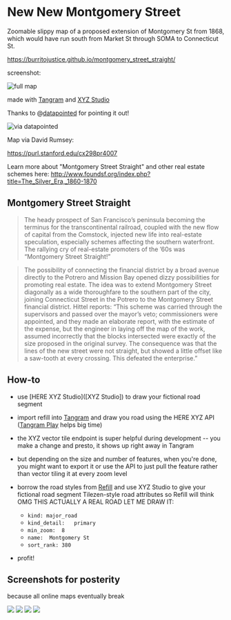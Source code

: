 # New New Montgomery Street

Zoomable slippy map of a proposed extension of Montgomery St from 1868, which would have run south from Market St through SOMA to Connecticut St. 

https://burritojustice.github.io/montgomery_street_straight/

screenshot:

![full map](https://github.com/burritojustice/montgomery_street_straight/blob/master/montgomery_street_straight.png)

made with [Tangram](https://tangrams.readthedocs.io/en/latest/) and [XYZ Studio](https://xyz.here.com/studio)

Thanks to @[datapointed](https://twitter.com/DataPointed/status/1096493114322124800) for pointing it out!

![via datapointed](DataPointed_2019-Feb-15.jpg)

Map via David Rumsey:

https://purl.stanford.edu/cx298pr4007

Learn more about "Montgomery Street Straight" and other real estate schemes here: http://www.foundsf.org/index.php?title=The_Silver_Era,_1860-1870

## Montgomery Street Straight

> The heady prospect of San Francisco’s peninsula becoming the terminus for the transcontinental railroad, coupled with the new flow of capital from the Comstock, injected new life into real-estate speculation, especially schemes affecting the southern waterfront. The rallying cry of real-estate promoters of the ’60s was “Montgomery Street Straight!”

> The possibility of connecting the financial district by a broad avenue directly to the Potrero and Mission Bay opened dizzy possibilities for promoting real estate. The idea was to extend Montgomery Street diagonally as a wide thoroughfare to the southern part of the city, joining Connecticut Street in the Potrero to the Montgomery Street financial district. Hittel reports: “This scheme was carried through the supervisors and passed over the mayor’s veto; commissioners were appointed, and they made an elaborate report, with the estimate of the expense, but the engineer in laying off the map of the work, assumed incorrectly that the blocks intersected were exactly of the size proposed in the original survey. The consequence was that the lines of the new street were not straight, but showed a little offset like a saw-tooth at every crossing. This defeated the enterprise.”

## How-to

- use [HERE XYZ Studio]([XYZ Studio]) to draw your fictional road segment
- import refill into [Tangram](https://tangrams.readthedocs.io/en/latest/) and draw you road using the HERE XYZ API ([Tangram Play](https://play.tangram.city/?scene=https://raw.githubusercontent.com/burritojustice/montgomery_street_straight/master/scene.yaml#15.7583/37.7789/-122.4026) helps big time)
 - the XYZ vector tile endpoint is super helpful during development -- you make a change and presto, it shows up right away in Tangram 
 - but depending on the size and number of features, when you're done, you might want to export it or use the API to just pull the feature rather than vector tiling it at every zoom level
- borrow the road styles from [Refill](https://github.com/tangrams/refill-style) and use XYZ Studio to give your fictional road segment Tilezen-style road attributes so Refill will think OMG THIS ACTUALLY A REAL ROAD LET ME DRAW IT:

  - `kind: major_road`
  - `kind_detail:	primary`
  - `min_zoom:	8`
  - `name:	Montgomery St`
  - `sort_rank: 380`
 

- profit!

## Screenshots for posterity

because all online maps eventually break

![](Market_Folsom.png)
![](folsom_brannan.png)
![](brannan_seventh.png)
![](brannan_16th.png)
